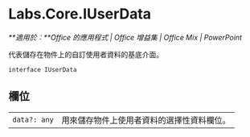 
# <a name="labs.core.iuserdata"></a>Labs.Core.IUserData

 _**適用於︰**Office 的應用程式 | Office 增益集 | Office Mix | PowerPoint_

代表儲存在物件上的自訂使用者資料的基底介面。

```
interface IUserData
```


## <a name="fields"></a>欄位


|||
|:-----|:-----|
| `data?: any`|用來儲存物件上使用者資料的選擇性資料欄位。|
